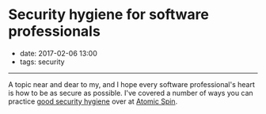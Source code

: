 # Security hygiene for software professionals

- date: 2017-02-06 13:00
- tags: security

----

A topic near and dear to my, and I hope every software professional's
heart is how to be as secure as possible. I've covered a number of
ways you can practice [good security
hygiene](https://spin.atomicobject.com/2017/02/06/security-hygiene/) over
at [Atomic Spin](https://spin.atomicobject.com).

